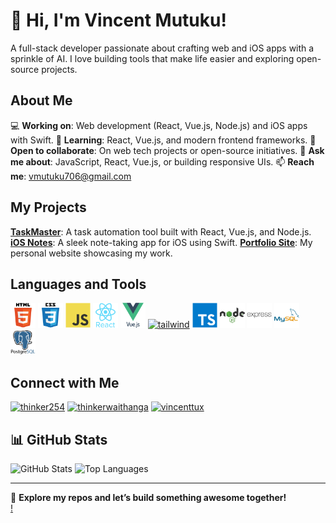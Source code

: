 # 👋 Hi, I'm Vincent Mutuku!
A full-stack developer passionate about crafting web and iOS apps with a sprinkle of AI. I love building tools that make life easier and exploring open-source projects.

## About Me
💻 **Working on**: Web development (React, Vue.js, Node.js) and iOS apps with Swift.
🌱 **Learning**: React, Vue.js, and modern frontend frameworks.
👯 **Open to collaborate**: On web tech projects or open-source initiatives.
💬 **Ask me about**: JavaScript, React, Vue.js, or building responsive UIs.
📫 **Reach me**: [vmutuku706@gmail.com](mailto:vmutuku706@gmail.com)

## My Projects
**[TaskMaster](https://github.com/Thinker18624/taskmaster)**: A task automation tool built with React, Vue.js, and Node.js.
**[iOS Notes](https://github.com/Thinker18624/ios-notes)**: A sleek note-taking app for iOS using Swift.
**[Portfolio Site](https://github.com/Thinker18624/portfolio)**: My personal website showcasing my work.

## Languages and Tools
<p align="left">
  <a href="https://www.w3.org/html/" target="_blank" rel="noreferrer"><img src="https://raw.githubusercontent.com/devicons/devicon/master/icons/html5/html5-original-wordmark.svg" alt="html5" width="40" height="40"/></a>
  <a href="https://www.w3schools.com/css/" target="_blank" rel="noreferrer"><img src="https://raw.githubusercontent.com/devicons/devicon/master/icons/css3/css3-original-wordmark.svg" alt="css3" width="40" height="40"/></a>
  <a href="https://developer.mozilla.org/en-US/docs/Web/JavaScript" target="_blank" rel="noreferrer"><img src="https://raw.githubusercontent.com/devicons/devicon/master/icons/javascript/javascript-original.svg" alt="javascript" width="40" height="40"/></a>
  <a href="https://reactjs.org/" target="_blank" rel="noreferrer"><img src="https://raw.githubusercontent.com/devicons/devicon/master/icons/react/react-original-wordmark.svg" alt="react" width="40" height="40"/></a>
  <a href="https://vuejs.org/" target="_blank" rel="noreferrer"><img src="https://raw.githubusercontent.com/devicons/devicon/master/icons/vuejs/vuejs-original-wordmark.svg" alt="vuejs" width="40" height="40"/></a>
  <a href="https://tailwindcss.com/" target="_blank" rel="noreferrer"><img src="https://www.vectorlogo.zone/logos/tailwindcss/tailwindcss-icon.svg" alt="tailwind" width="40" height="40"/></a>
  <a href="https://www.typescriptlang.org/" target="_blank" rel="noreferrer"><img src="https://raw.githubusercontent.com/devicons/devicon/master/icons/typescript/typescript-original.svg" alt="typescript" width="40" height="40"/></a>
  <a href="https://nodejs.org" target="_blank" rel="noreferrer"><img src="https://raw.githubusercontent.com/devicons/devicon/master/icons/nodejs/nodejs-original-wordmark.svg" alt="nodejs" width="40" height="40"/></a>
  <a href="https://expressjs.com" target="_blank" rel="noreferrer"><img src="https://raw.githubusercontent.com/devicons/devicon/master/icons/express/express-original-wordmark.svg" alt="express" width="40" height="40"/></a>
  <a href="https://www.mysql.com/" target="_blank" rel="noreferrer"><img src="https://raw.githubusercontent.com/devicons/devicon/master/icons/mysql/mysql-original-wordmark.svg" alt="mysql" width="40" height="40"/></a>
  <a href="https://www.postgresql.org" target="_blank" rel="noreferrer"><img src="https://raw.githubusercontent.com/devicons/devicon/master/icons/postgresql/postgresql-original-wordmark.svg" alt="postgresql" width="40" height="40"/></a>
</p>

## Connect with Me
<p align="left">
  <a href="https://twitter.com/thinker254"><img src="https://raw.githubusercontent.com/rahuldkjain/github-profile-readme-generator/master/src/images/icons/Social/twitter.svg" alt="thinker254" height="30" width="40"/></a>
  <a href="https://facebook.com/thinkerwaithanga"><img src="https://raw.githubusercontent.com/rahuldkjain/github-profile-readme-generator/master/src/images/icons/Social/facebook.svg" alt="thinkerwaithanga" height="30" width="40"/></a>
  <a href="https://instagram.com/vincenttux"><img src="https://raw.githubusercontent.com/rahuldkjain/github-profile-readme-generator/master/src/images/icons/Social/instagram.svg" alt="vincenttux" height="30" width="40"/></a>
</p>

## 📊 GitHub Stats
![GitHub Stats](https://github-readme-stats.vercel.app/api?username=Thinker18624&theme=radical&hide_border=false&include_all_commits=false&count_private=false)
![Top Languages](https://github-readme-stats.vercel.app/api/top-langs/?username=Thinker18624&theme=radical&hide_border=false&include_all_commits=false&count_private=false&layout=compact)

---

🌟 **Explore my repos and let’s build something awesome together!**  
[!](https://visitcount.itsvg.in)
